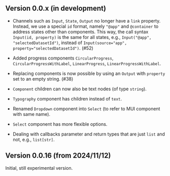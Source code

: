 ## Version 0.0.x (in development)

* Channels such as `Input`, `State`, `Output` no longer have a `link` property. 
  Instead, we use a special `id` format, namely `"@app"` and `@container` 
  to address states other than components. 
  This way, the call syntax `Input(id, property)` is the same for all states, 
  e.g., `Input("@app", "selectedDatasetId")`, instead of 
  `Input(source="app", property="selectedDatasetId")`. (#52)

* Added progress components `CircularProgress`, `CircularProgressWithLabel`, 
  `LinearProgress`, `LinearProgressWithLabel`.

* Replacing components is now possible by using an 
  `Output` with `property` set to an empty string. (#38)

* `Component` children can now also be text nodes (of type `string`).

* `Typography` component has children instead of `text`.

* Renamed `Dropdown` component into `Select`
  (to refer to MUI component with same name).

* `Select` component has more flexible options.

* Dealing with callbacks parameter and return types 
  that are just `list` and not, e.g., `list[str]`.
 
## Version 0.0.16 (from 2024/11/12)

Initial, still experimental version. 

